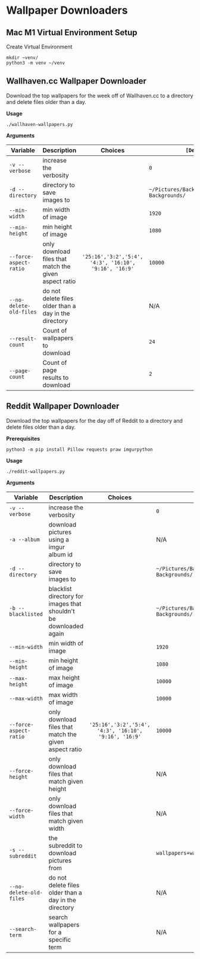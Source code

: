 # Wallpaper Downloaders

## Mac M1 Virtual Environment Setup

Create Virtual Environment

```
mkdir ~venv/
python3 -m venv ~/venv
```

## Wallhaven.cc Wallpaper Downloader

Download the top wallpapers for the week off of Wallhaven.cc to a directory and delete files older than a day.

**Usage**

```shell
./wallhaven-wallpapers.py
```

**Arguments**

| Variable | Description       | Choices | `[Default]`     |
| -------- | ----------------- | :------: | --------------- |
| `-v --verbose` | increase the verbosity |  | `0` |
| `-d --directory` | directory to save images to |  | `~/Pictures/Backgrounds/Downloaded Backgrounds/` |
| `--min-width` | min width of image |  | `1920` |
| `--min-height` | min height of image |  | `1080` |
| `--force-aspect-ratio` | only download files that match the given aspect ratio | `'25:16','3:2','5:4', '4:3', '16:10', '9:16', '16:9'` | `10000` |
| `--no-delete-old-files` | do not delete files older than a day in the directory | | N/A |
| `--result-count` | Count of wallpapers to download | | `24` |
| `--page-count` | Count of page results to download | | `2` |

## Reddit Wallpaper Downloader

Download the top wallpapers for the day off of Reddit to a directory and delete files older than a day.

**Prerequisites**

```shell
python3 -m pip install Pillow requests praw imgurpython
```

**Usage**

```shell
./reddit-wallpapers.py
```

**Arguments**

| Variable | Description       | Choices | `[Default]`     |
| -------- | ----------------- | :------: | --------------- |
| `-v --verbose` | increase the verbosity |  | `0` |
| `-a --album` | download pictures using a imgur album id |  | N/A |
| `-d --directory` | directory to save images to |  | `~/Pictures/Backgrounds/Downloaded Backgrounds/` |
| `-b --blacklisted` | blacklist directory for images that shouldn't be downloaded again |  | `~/Pictures/Backgrounds/Blacklisted Backgrounds/` |
| `--min-width` | min width of image |  | `1920` |
| `--min-height` | min height of image |  | `1080` |
| `--max-height` | max height of image |  | `10000` |
| `--max-width` | max width of image |  | `10000` |
| `--force-aspect-ratio` | only download files that match the given aspect ratio | `'25:16','3:2','5:4', '4:3', '16:10', '9:16', '16:9'` | `10000` |
| `--force-height` | only download files that match given height | | N/A |
| `--force-width` | only download files that match given width | | N/A |
| `-s --subreddit` | the subreddit to download pictures from | | `wallpapers+wallpaper+MinimalWallpaper` |
| `--no-delete-old-files` | do not delete files older than a day in the directory | | N/A |
| `--search-term` | search wallpapers for a specific term | | N/A |
